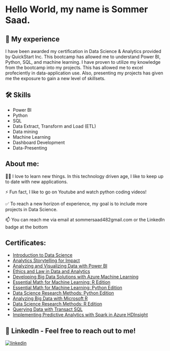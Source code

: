 # Hello World, my name is Sommer Saad.

## 🚀 My experience
I have been awarded my certification in Data Science & Analytics provided by QuickStart Inc. This bootcamp has allowed me to understand Power BI, Python, SQL, and machine learning. I have proven to utilize my knowledge from the bootcamp into my projects. This has allowed me to excel profeciently in data-application use. Also, presenting my projects has given me the exposure to gain a new level of skillsets. 


## 🛠 Skills
- Power BI
- Python
- SQL
- Data Extract, Transform and Load (ETL)
- Data mining
- Machine Learning
- Dashboard Development
- Data-Presenting


## About me:

👩‍💻 I love to learn new things. In this technology driven age, I like to keep up to date with new applications. 

⚡️ Fun fact, I like to go on Youtube and watch python coding videos! 

✅ To reach a new horizon of experience, my goal is to include more projects in Data Science. 

📫 You can reach me via email at sommersaad482gmail.com or the LinkedIn badge at the bottom


## Certificates:
- [Introduction to Data Science](https://www.credly.com/earner/earned/badge/fb8c6c88-690b-487e-a2e1-e4c9f0a53346)
- [Analytics Storytelling for Impact](https://www.credly.com/earner/earned/badge/35670c4e-bf1b-4e51-be1d-66adf040fb0b)
- [Analyzing and Visualizing Data with Power BI](https://www.credly.com/earner/earned/badge/aac3c391-4455-42c6-adbd-b1b3ac7823fe)
- [Ethics and Law in Data and Analytics](https://www.credly.com/earner/earned/badge/02ec1af5-8c04-4ed4-8f1a-307ed816dc10)
- [Developing Big Data Solutions with Azure Machine Learning](https://www.credly.com/earner/earned/badge/d5649d46-be00-45b6-9628-9185c9bc2c17)
- [Essential Math for Machine Learning: R Edition](https://www.credly.com/earner/earned/badge/f6f2cfbd-ab39-43ee-a148-90b5f1219f93)
- [Essential Math for Machine Learning: Python Edition](https://www.credly.com/earner/earned/badge/268a7b8b-d132-43ef-aa33-7f5bdac8e3fe)
- [Data Science Research Methods: Python Edition](https://www.credly.com/earner/earned/badge/8e6a38a0-a5c2-48d5-93cb-4dbdea4343bd)
- [Analyzing Big Data with Microsoft R](https://www.credly.com/earner/earned/badge/68190f9b-e622-4905-9495-1dd907953c67)
- [Data Science Research Methods: R Edition](https://www.credly.com/earner/earned/badge/f1557610-5957-42ec-b4de-57e7f755cf81)
- [Querying Data with Transact SQL](https://www.credly.com/earner/earned/badge/dd9e5c2b-9468-49db-abd0-3bc5a15e77cb)
- [Implementing Predictive Analytics with Spark in Azure HDInsight](https://www.credly.com/earner/earned/badge/6dec586e-7914-4856-9730-9254a3bb9cb3)

## 🔗 LinkedIn - Feel free to reach out to me!
[![linkedin](https://img.shields.io/badge/linkedin-0A66C2?style=for-the-badge&logo=linkedin&logoColor=white)](https://www.linkedin.com/in/sommersaad)
